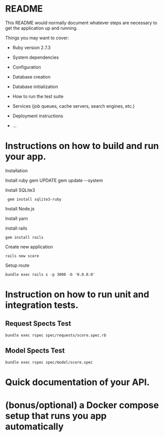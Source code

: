 # README

This README would normally document whatever steps are necessary to get the
application up and running.

Things you may want to cover:

* Ruby version
2.7.3


* System dependencies

* Configuration

* Database creation

* Database initialization

* How to run the test suite

* Services (job queues, cache servers, search engines, etc.)

* Deployment instructions

* ...


# Instructions on how to build and run your app.
Installation

Install ruby
gem UPDATE
gem update --system

Install SQLite3
```
 gem install sqlite3-ruby
```

Install Node.js

Install yarn

install rails
```
gem install rails
```

Create new application
```
rails new score
```

Setup route


``` 
bundle exec rails s -p 3000 -b '0.0.0.0'
```
# Instruction on how to run unit and integration tests.
## Request Spects Test
```
bundle exec rspec spec/requests/score.spec.rb
```

## Model Spects Test

```
bundle exec rspec spec/model/score.spec
```
# Quick documentation of your API.
# (bonus/optional) a Docker compose setup that runs you app automatically